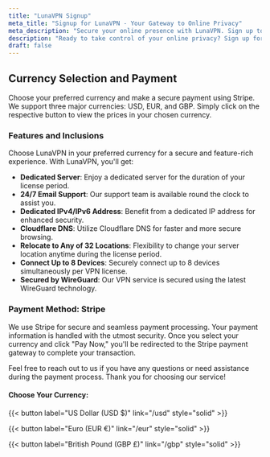 ```yaml
---
title: "LunaVPN Signup"
meta_title: "Signup for LunaVPN - Your Gateway to Online Privacy"
meta_description: "Secure your online presence with LunaVPN. Sign up today and enjoy anonymous browsing, streaming, and more."
description: "Ready to take control of your online privacy? Sign up for LunaVPN and experience secure, anonymous browsing, streaming, and more. Join us today!"
draft: false
---
```


## Currency Selection and Payment

Choose your preferred currency and make a secure payment using Stripe. We support three major currencies: USD, EUR, and GBP. Simply click on the respective button to view the prices in your chosen currency.

### Features and Inclusions

Choose LunaVPN in your preferred currency for a secure and feature-rich experience. With LunaVPN, you'll get:

- **Dedicated Server**: Enjoy a dedicated server for the duration of your license period.
- **24/7 Email Support**: Our support team is available round the clock to assist you.
- **Dedicated IPv4/IPv6 Address**: Benefit from a dedicated IP address for enhanced security.
- **Cloudflare DNS**: Utilize Cloudflare DNS for faster and more secure browsing.
- **Relocate to Any of 32 Locations**: Flexibility to change your server location anytime during the license period.
- **Connect Up to 8 Devices**: Securely connect up to 8 devices simultaneously per VPN license.
- **Secured by WireGuard**: Our VPN service is secured using the latest WireGuard technology.

### Payment Method: Stripe

We use Stripe for secure and seamless payment processing. Your payment information is handled with the utmost security. Once you select your currency and click "Pay Now," you'll be redirected to the Stripe payment gateway to complete your transaction.

Feel free to reach out to us if you have any questions or need assistance during the payment process. Thank you for choosing our service!

#### Choose Your Currency:

{{< button label="US Dollar (USD $)" link="/usd" style="solid" >}}<br />

{{< button label="Euro (EUR €)" link="/eur" style="solid" >}}<br />

{{< button label="British Pound (GBP £)" link="/gbp" style="solid" >}}
